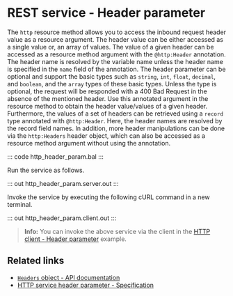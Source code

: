 # REST service - Header parameter

The `http` resource method allows you to access the inbound request header value as a resource argument. The header value can be either accessed as a single value or, an array of values.
The value of a given header can be accessed as a resource method argument with the `@http:Header` annotation. The header name is resolved by the variable name unless the header name is specified in the `name` field of the annotation. The header parameter can be optional and support the basic types such as `string`, `int`, `float`, `decimal`, and `boolean`, and the `array` types of these basic types. Unless the type is optional, the request will be responded with a 400 Bad Request in the absence of the mentioned header.
Use this annotated argument in the resource method to obtain the header value/values of a given header. 
Furthermore, the values of a set of headers can be retrieved using a `record` type annotated with `@http:Header`. Here, the header names are resolved by the record field names. In addition, more header manipulations can be done via the `http:Headers` header object, which can also be accessed as a resource method argument without using the annotation.

::: code http_header_param.bal :::

Run the service as follows.

::: out http_header_param.server.out :::

Invoke the service by executing the following cURL command in a new terminal.

::: out http_header_param.client.out :::

>**Info:** You can invoke the above service via the client in the [HTTP client - Header parameter](/learn/by-example/http-client-header-parameter/) example.

## Related links
- [`Headers` object - API documentation](https://lib.ballerina.io/ballerina/http/latest/classes/Headers)
- [HTTP service header parameter - Specification](/spec/http/#2345-header-parameter)
